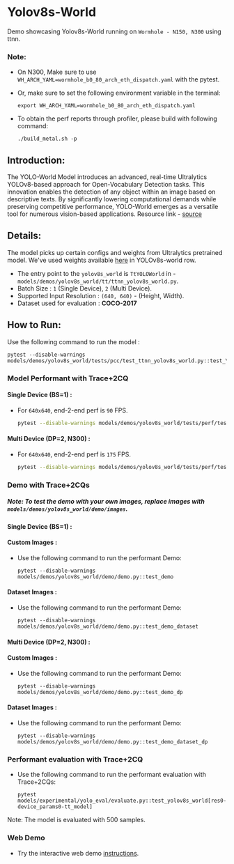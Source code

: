 # Yolov8s-World
Demo showcasing Yolov8s-World running on `Wormhole - N150, N300` using ttnn.

### Note:

- On N300, Make sure to use `WH_ARCH_YAML=wormhole_b0_80_arch_eth_dispatch.yaml` with the pytest.

- Or, make sure to set the following environment variable in the terminal:
  ```
  export WH_ARCH_YAML=wormhole_b0_80_arch_eth_dispatch.yaml
  ```
- To obtain the perf reports through profiler, please build with following command:
  ```
  ./build_metal.sh -p
  ```

## Introduction:

The YOLO-World Model introduces an advanced, real-time Ultralytics YOLOv8-based approach for Open-Vocabulary Detection tasks. This innovation enables the detection of any object within an image based on descriptive texts. By significantly lowering computational demands while preserving competitive performance, YOLO-World emerges as a versatile tool for numerous vision-based applications. Resource link - [source](https://github.com/ultralytics/ultralytics/blob/main/ultralytics/models/yolo/model.py)

## Details:
The model picks up certain configs and weights from Ultralytics pretrained model. We've used weights available [here](https://docs.ultralytics.com/models/yolo-world/#available-models-supported-tasks-and-operating-modes) in YOLOv8s-world row.

- The entry point to the `yolov8s_world` is `TtYOLOWorld` in - `models/demos/yolov8s_world/tt/ttnn_yolov8s_world.py`.
- Batch Size : `1` (Single Device), `2` (Multi Device).
- Supported Input Resolution : `(640, 640)` - (Height, Width).
- Dataset used for evaluation : **COCO-2017**


## How to Run:

Use the following command to run the model :
```
pytest --disable-warnings models/demos/yolov8s_world/tests/pcc/test_ttnn_yolov8s_world.py::test_YoloModel
```

### Model Performant with Trace+2CQ

#### Single Device (BS=1) :

- For `640x640`, end-2-end perf is `90` FPS.

  ```bash
  pytest --disable-warnings models/demos/yolov8s_world/tests/perf/test_perf_yolov8s_world.py::test_perf_yolov8s_world
  ```

#### Multi Device (DP=2, N300) :

- For `640x640`, end-2-end perf is `175` FPS.

  ```bash
  pytest --disable-warnings models/demos/yolov8s_world/tests/perf/test_perf_yolov8s_world.py::test_perf_yolov8s_world_dp
  ```

### Demo with Trace+2CQs

##### Note: To test the demo with your own images, replace images with `models/demos/yolov8s_world/demo/images`.

#### Single Device (BS=1) :

#### Custom Images :

- Use the following command to run the performant Demo:

  ```
  pytest --disable-warnings models/demos/yolov8s_world/demo/demo.py::test_demo
  ```

#### Dataset Images :

- Use the following command to run the performant Demo:

  ```
  pytest --disable-warnings models/demos/yolov8s_world/demo/demo.py::test_demo_dataset
  ```


#### Multi Device (DP=2, N300) :

#### Custom Images :

- Use the following command to run the performant Demo:

  ```
  pytest --disable-warnings models/demos/yolov8s_world/demo/demo.py::test_demo_dp
  ```

#### Dataset Images :

- Use the following command to run the performant Demo:

  ```
  pytest --disable-warnings models/demos/yolov8s_world/demo/demo.py::test_demo_dataset_dp
  ```

### Performant evaluation with Trace+2CQ

- Use the following command to run the performant evaluation with Trace+2CQs:

  ```
  pytest models/experimental/yolo_eval/evaluate.py::test_yolov8s_world[res0-device_params0-tt_model]
  ```
Note: The model is evaluated with 500 samples.

### Web Demo
- Try the interactive web demo [instructions](https://github.com/tenstorrent/tt-metal/blob/main/models/demos/yolov8s_world/web_demo/README.md).
